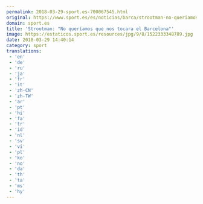 ```yaml
---
permalink: 2018-03-29-sport.es-700067545.html
original: https://www.sport.es/es/noticias/barca/strootman-no-queriamos-que-nos-tocara-barcelona-6723927?utm_source=rss-noticias&utm_medium=feed&utm_campaign=barca
domain: sport.es
title: 'Strootman: "No queríamos que nos tocara el Barcelona"'
image: https://estaticos.sport.es/resources/jpg/9/8/1522333348789.jpg
date: 2018-03-29 14:40:14
category: sport
translations: 
 - 'en'
 - 'de'
 - 'ru'
 - 'ja'
 - 'fr'
 - 'it'
 - 'zh-CN'
 - 'zh-TW'
 - 'ar'
 - 'pt'
 - 'hi'
 - 'fa'
 - 'tr'
 - 'id'
 - 'nl'
 - 'sv'
 - 'vi'
 - 'pl'
 - 'ko'
 - 'no'
 - 'da'
 - 'th'
 - 'ta'
 - 'ms'
 - 'hy'
---
```


